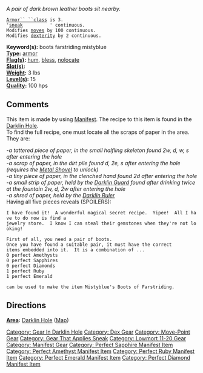 *A pair of dark brown leather boots sit nearby.*

[`Armor`` ``class`](Armor_Values "wikilink")` is 3.`  
`'`[`sneak`](Sneak "wikilink")`          ' continuous.`  
`Modifies `[`moves`](Move_Points "wikilink")` by 100 continuous.`  
`Modifies `[`dexterity`](Dexterity "wikilink")` by 2 continuous.`

**Keyword(s):** boots farstriding mistyblue  
**[Type](:Category:_Object_Types "wikilink"):**
[armor](:Category:_Armor "wikilink")  
**[Flag(s)](:Category:_Object_Flags "wikilink"):**
[hum](Hum_Flag "wikilink"), [bless](Bless_Flag "wikilink"),
[nolocate](NoLocate_Flag "wikilink")  
**[Slot(s)](Object_Slots "wikilink"):** <worn on feet>  
**[Weight](Object_Weight "wikilink"):** 3 lbs  
**[Level(s)](Object_Level "wikilink"):** 15  
**[Quality](Object_Quality "wikilink"):** 100 hps  

## Comments

This item is made by using [Manifest](Manifest "wikilink"). The recipe
to this item is found in the [Darklin
Hole](:Category:_Darklin_Hole "wikilink").  
To find the full recipe, one must locate all the scraps of paper in the
area. They are:

\-*a tattered piece of paper, in the small halfling skeleton found 2w,
d, w, s after entering the hole*  
-*a scrap of paper, in the dirt pile found d, 2e, s after entering the
hole (requires the [Metal Shovel](Metal_Shovel "wikilink") to unlock)*  
-*a tiny piece of paper, in the clenched hand found 2d after entering
the hole*  
-*a small strip of paper, held by the [Darklin
Guard](Darklin_Guard "wikilink") found after drinking twice at the
fountain 2w, d, 2w after entering the hole*  
-*a shred of paper, held by the [Darklin
Ruler](Darklin_Ruler "wikilink")*  
Having all five pieces reveals (SPOILERS):

`I have found it!  A wonderful magical secret recipe.  Yipee!  All I have to do now is find a  `  
`jewelry store.  I know I can steal their gemstones when they're not looking!`

`First of all, you need a pair of boots.`  
`Once you have found a suitable pair, it must have the correct`  
`items embedded into it.  It is a combination of ...`  
`0 perfect Amethysts`  
`0 perfect Sapphires`  
`0 perfect Diamonds`  
`1 perfect Ruby`  
`1 perfect Emerald`

`can be used to make the item Mistyblue's Boots of Farstriding.`

## Directions

**[Area](:Category:_Areas "wikilink"):** [Darklin
Hole](:Category:_Darklin_Hole "wikilink")
([Map](Darklin_Hole_Map "wikilink"))  

[Category: Gear In Darklin
Hole](Category:_Gear_In_Darklin_Hole "wikilink") [Category: Dex
Gear](Category:_Dex_Gear "wikilink") [Category: Move-Point
Gear](Category:_Move-Point_Gear "wikilink") [Category: Gear That Applies
Sneak](Category:_Gear_That_Applies_Sneak "wikilink") [Category: Lowmort
11-20 Gear](Category:_Lowmort_11-20_Gear "wikilink") [Category: Manifest
Gear](Category:_Manifest_Gear "wikilink") [Category: Perfect Sapphire
Manifest Item](Category:_Perfect_Sapphire_Manifest_Item "wikilink")
[Category: Perfect Amethyst Manifest
Item](Category:_Perfect_Amethyst_Manifest_Item "wikilink") [Category:
Perfect Ruby Manifest
Item](Category:_Perfect_Ruby_Manifest_Item "wikilink") [Category:
Perfect Emerald Manifest
Item](Category:_Perfect_Emerald_Manifest_Item "wikilink") [Category:
Perfect Diamond Manifest
Item](Category:_Perfect_Diamond_Manifest_Item "wikilink")
